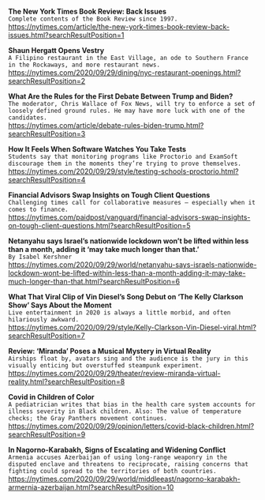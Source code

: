 **The New York Times Book Review: Back Issues**\
`Complete contents of the Book Review since 1997.`\
https://nytimes.com/article/the-new-york-times-book-review-back-issues.html?searchResultPosition=1

**Shaun Hergatt Opens Vestry**\
`A Filipino restaurant in the East Village, an ode to Southern France in the Rockaways, and more restaurant news.`\
https://nytimes.com/2020/09/29/dining/nyc-restaurant-openings.html?searchResultPosition=2

**What Are the Rules for the First Debate Between Trump and Biden?**\
`The moderator, Chris Wallace of Fox News, will try to enforce a set of loosely defined ground rules. He may have more luck with one of the candidates.`\
https://nytimes.com/article/debate-rules-biden-trump.html?searchResultPosition=3

**How It Feels When Software Watches You Take Tests**\
`Students say that monitoring programs like Proctorio and ExamSoft discourage them in the moments they’re trying to prove themselves.`\
https://nytimes.com/2020/09/29/style/testing-schools-proctorio.html?searchResultPosition=4

**Financial Advisors Swap Insights on Tough Client Questions**\
`Challenging times call for collaborative measures — especially when it comes to finance. `\
https://nytimes.com/paidpost/vanguard/financial-advisors-swap-insights-on-tough-client-questions.html?searchResultPosition=5

**Netanyahu says Israel’s nationwide lockdown won’t be lifted within less than a month, adding it ‘may take much longer than that.’**\
`By Isabel Kershner`\
https://nytimes.com/2020/09/29/world/netanyahu-says-israels-nationwide-lockdown-wont-be-lifted-within-less-than-a-month-adding-it-may-take-much-longer-than-that.html?searchResultPosition=6

**What That Viral Clip of Vin Diesel’s Song Debut on ‘The Kelly Clarkson Show’ Says About the Moment**\
`Live entertainment in 2020 is always a little morbid, and often hilariously awkward.`\
https://nytimes.com/2020/09/29/style/Kelly-Clarkson-Vin-Diesel-viral.html?searchResultPosition=7

**Review: ‘Miranda’ Poses a Musical Mystery in Virtual Reality**\
`Airships float by, avatars sing and the audience is the jury in this visually enticing but overstuffed steampunk experiment.`\
https://nytimes.com/2020/09/29/theater/review-miranda-virtual-reality.html?searchResultPosition=8

**Covid in Children of Color**\
`A pediatrician writes that bias in the health care system accounts for illness severity in Black children. Also: The value of temperature checks; the Gray Panthers movement continues.`\
https://nytimes.com/2020/09/29/opinion/letters/covid-black-children.html?searchResultPosition=9

**In Nagorno-Karabakh, Signs of Escalating and Widening Conflict**\
`Armenia accuses Azerbaijan of using long-range weaponry in the disputed enclave and threatens to reciprocate, raising concerns that fighting could spread to the territories of both countries.`\
https://nytimes.com/2020/09/29/world/middleeast/nagorno-karabakh-armernia-azerbaijan.html?searchResultPosition=10

